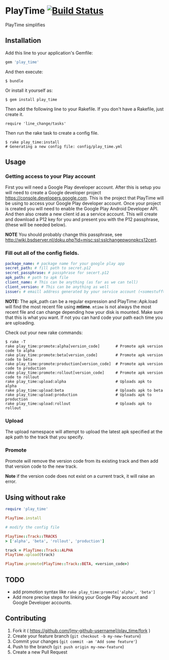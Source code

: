 # PlayTime [![Build Status](https://travis-ci.org/is-devteam/play_time.svg?branch=master)](https://travis-ci.org/is-devteam/play_time)

PlayTime simplifies 

## Installation

Add this line to your application's Gemfile:

```ruby
gem 'play_time'
```

And then execute:

    $ bundle

Or install it yourself as:

    $ gem install play_time

Then add the following line to your Rakefile. If you don't have a Rakefile, just create it.

    require 'line_change/tasks'

Then run the rake task to create a config file.

    $ rake play_time:install
    # Generating a new config file: config/play_time.yml 
    
## Usage

### Getting access to your Play account

First you will need a Google Play developer account. After this is setup you will need to create a Google developer project <https://console.developers.google.com>. This is the project that PlayTime will be using to access your Google Play developer account. Once your project is created you will need to enable the Google Play Android Developer API. And then also create a new client id as a service account. This will create and download a P12 key for you and present you with the P12 passphrase, (these will be needed below). 

**NOTE** You should probably change this passphrase, see <http://wiki.bsdserver.nl/doku.php?id=misc:ssl:sslchangepwonpkcs12cert>. 

### Fill out all of the config fields.

```yml
package_name: # package name for your google play app
secret_path: # fill path to secret.p12
secret_passphrase: # passphrase for secert.p12
apk_path: # path to apk file
client_name: # This can be anything (as far as we can tell)
client_version: # This can be anything as well
issuer: # emaill address generated by your service account (<somestuff>@developer.gserviceaccount.com)
```

**NOTE:** The apk_path can be a regular expression and PlayTime::Apk.load will find the most recent file using **mtime**. `mtime` is not always the most recent file and can change depending how your disk is mounted. Make sure that this is what you want. If not you can hard code your path each time you are uploading. 

Check out your new rake commands:

	$ rake -T
	rake play_time:promote:alpha[version_code]       # Promote apk version code to alpha
	rake play_time:promote:beta[version_code]        # Promote apk version code to beta
	rake play_time:promote:production[version_code]  # Promote apk version code to production
	rake play_time:promote:rollout[version_code]     # Promote apk version code to rollout
	rake play_time:upload:alpha                      # Uploads apk to alpha
	rake play_time:upload:beta                       # Uploads apk to beta
	rake play_time:upload:production                 # Uploads apk to production
	rake play_time:upload:rollout                    # Uploads apk to rollout

### Upload

The upload namespace will attempt to upload the latest apk specified at the apk path to the track that you specify. 

### Promote

Promote will remove the version code from its existing track and then add that version code to the new track.

**Note** if the version code does not exist on a current track, it will raise an error. 

## Using without rake

```ruby
require 'play_time'

PlayTime.install

# modify the config file

PlayTime::Track::TRACKS
> ['alpha', 'beta', 'rollout', 'production']

track = PlayTime::Track::ALPHA
PlayTime.upload(track)

PlayTime.promote(PlayTime::Track::BETA, <version_code>)
```

## TODO

* add promotion syntax like `rake play_time:promote['alpha', 'beta']`
* Add more precise steps for linking your Google Play account and Google Developer accounts.

## Contributing

1. Fork it ( https://github.com/[my-github-username]/play_time/fork )
2. Create your feature branch (`git checkout -b my-new-feature`)
3. Commit your changes (`git commit -am 'Add some feature'`)
4. Push to the branch (`git push origin my-new-feature`)
5. Create a new Pull Request
